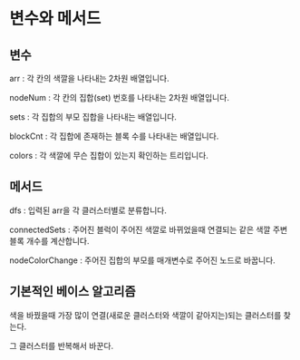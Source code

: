 # 변수와 메서드

## 변수

arr : 각 칸의 색깔을 나타내는 2차원 배열입니다.

nodeNum : 각 칸의 집합(set) 번호를 나타내는 2차원 배열입니다.

sets : 각 집합의 부모 집합을 나타내는 배열입니다.

blockCnt : 각 집합에 존재하는 블록 수를 나타내는 배열입니다.

colors : 각 색깔에 무슨 집합이 있는지 확인하는 트리입니다.

## 메서드

dfs : 입력된 arr을 각 클러스터별로 분류합니다.

connectedSets : 주어진 블럭이 주어진 색깔로 바뀌었을때 연결되는 같은 색깔 주변 블록 개수를 계산합니다.

nodeColorChange : 주어진 집합의 부모를 매개변수로 주어진 노드로 바꿉니다.

## 기본적인 베이스 알고리즘

색을 바꿨을때 가장 많이 연결(새로운 클러스터와 색깔이 같아지는)되는 클러스터를 찾는다.

그 클러스터를 반복해서 바꾼다.
